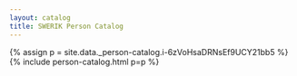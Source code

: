 ```yaml
---
layout: catalog
title: SWERIK Person Catalog
---
```

{% assign p = site.data._person-catalog.i-6zVoHsaDRNsEf9UCY21bb5 %}
{% include person-catalog.html p=p %}

